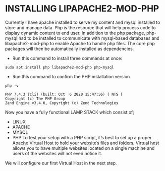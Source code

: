 # INSTALLING LIPAPACHE2-MOD-PHP
Currently I have apache installed to serve my content and mysql installed to store and manage data.
Php is the resource that will help process code to display dynamic content to end user.
In addition to the php package, php-mysql had to be installed to communicate with mysql-based databases and 
libapache2-mod-php to enable Apache to handle php files. 
The core php packages will then be automatically installed as dependencies.

* Run this command to install three commands at once: 
````
sudo apt install php libapache2-mod-php php-mysql
````
* Run this command to confirm the PHP installation version 
````
php -v
````
````
PHP 7.4.3 (cli) (built: Oct  6 2020 15:47:56) ( NTS )
Copyright (c) The PHP Group
Zend Engine v3.4.0, Copyright (c) Zend Technologies
````
Now you have a fully functional LAMP STACK which consist of;
* LINUX 
* APACHE 
* MYSQL 
* PHP 
To test your setup with a PHP script, it’s best to set up a proper Apache Virtual Host to hold your website’s files and folders. Virtual host allows you to have multiple websites located on a single machine and users of the websites will not even notice it.

We will configure our first Virtual Host in the next step.
